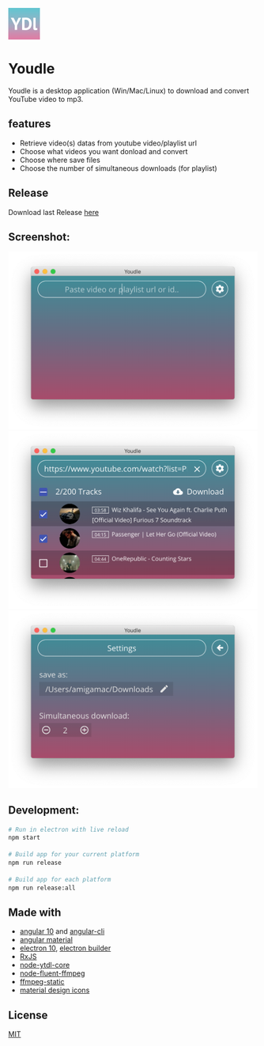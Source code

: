 ![Youdle logo](/build/icons/png/64x64.png)
# Youdle
Youdle is a desktop application (Win/Mac/Linux) to download and convert YouTube video to mp3.

## features
- Retrieve video(s) datas from youtube video/playlist url
- Choose what videos you want donload and convert
- Choose where save files
- Choose the number of simultaneous downloads (for playlist)

## Release

Download last Release [here](https://github.com/radiium/youdle/releases)

## Screenshot:

![Youdle capture 1](/build/captures/youdle1.png?raw=true "Youdle capture 1")
![Youdle capture 2](/build/captures/youdle2.png?raw=true "Youdle capture 2")
![Youdle capture 3](/build/captures/youdle3.png?raw=true "Youdle capture 3")

## Development:

```bash
# Run in electron with live reload
npm start

# Build app for your current platform
npm run release

# Build app for each platform
npm run release:all
```


## Made with

- [angular 10](https://angular.io/) and [angular-cli](https://github.com/angular/angular-cli)
- [angular material](https://material.angular.io/)
- [electron 10](https://electron.atom.io/), [electron builder](https://github.com/electron-userland/electron-builder/)
- [RxJS](http://reactivex.io/rxjs/)
- [node-ytdl-core](https://github.com/fent/node-ytdl-core)
- [node-fluent-ffmpeg](https://github.com/fluent-ffmpeg/node-fluent-ffmpeg)
- [ffmpeg-static](https://github.com/zimbatm/ffmpeg-static)
- [material design icons](https://materialdesignicons.com/)


## License

[MIT](LICENCE.md)
